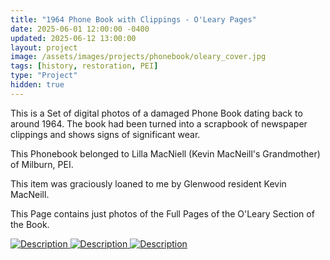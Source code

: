 ```yaml
---
title: "1964 Phone Book with Clippings - O'Leary Pages"
date: 2025-06-01 12:00:00 -0400
updated: 2025-06-12 13:00:00
layout: project
image: /assets/images/projects/phonebook/oleary_cover.jpg
tags: [history, restoration, PEI]
type: "Project"
hidden: true
---
```


This is a Set of digital photos of a damaged Phone Book dating back to around 1964. 
The book had been turned into a scrapbook of newspaper clippings and shows signs of significant wear. 

This Phonebook belonged to Lilla MacNiell (Kevin MacNeill's Grandmother) of Milburn, PEI.

This item was graciously loaned to me by Glenwood resident Kevin MacNeill.

This Page contains just photos of the Full Pages of the O'Leary Section of the Book.


<div class="gallery">
  <a href="{{ '/assets/images/projects/phonebook/.jpg' | relative_url }}">
    <img src="{{ '/assets/images/projects/phonebook/thumbnails/.jpg' | relative_url }}" alt="Description">
  </a>
  <a href="{{ '/assets/images/projects/phonebook/.jpg' | relative_url }}">
    <img src="{{ '/assets/images/projects/phonebook/thumbnails/.jpg' | relative_url }}" alt="Description">
  </a>
  <a href="{{ '/assets/images/projects/phonebook/.jpg' | relative_url }}">
    <img src="{{ '/assets/images/projects/phonebook/thumbnails/.jpg' | relative_url }}" alt="Description">
  </a>
</div>
